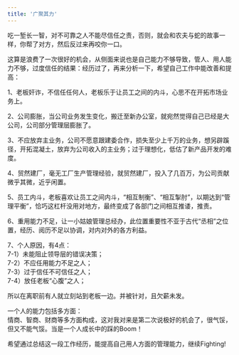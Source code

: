 ```yaml
---
title: '广聚其力'
---
```

吃一堑长一智，对不可靠之人不能尽信任之责，否则，就会和农夫与蛇的故事一样，你帮了对方，然后反过来再咬你一口。  

这算是浪费了一次很好的机会，从侧面来说也是自己能力不够导致，管人、用人能力不够，过度信任的结果：经历过了，再来分析一下，希望自己工作中能改善和提高：

1、老板奸诈，不信任任何人，老板乐于让员工之间的内斗，心思不在开拓市场业务上。

2、公司膨胀，当公司业务发生变化，搬迁至新办公室，就宛然觉得自己已经是大公司，公司部分管理层膨胀了。

3、不应放弃主业务，公司不愿意跟建委合作，损失至少上千万的业务，想另辟蹊径，开拓混凝土，放弃为公司收入的主业务；过于理想化，低估了新产品开发的难度。

4、贸然建厂，毫无工厂生产管理经验，就贸然建厂，投入了几百万，为公司贡献微乎其微，近乎闲置。

5、员工内斗，老板喜欢让员工之间内斗，“相互制衡”、“相互掣肘”，以期达到“管理平衡”，恰巧这杠杆没用对地方，最终变成了各部门之间相互推诿，推责。

6、重用能力不足，让一小姑娘管理总经办，此位置重要性不亚于古代“丞相”之位置，经历、阅历不足以协调，对内对外的各方利益。

7、个人原因，有4点：  
7-1）未能阻止领导层的错误决策；  
7-2）不应任用能力不足之人；  
7-3）过于信任不可信任之人；  
7-4）放任老板“心腹”之人；  

所以在离职前有人就立刻站到老板一边。并被针对，且欠薪未发。

一个人的能力包括多方面：  
情商、智商、财商等多方面构成，这对我对来是第二次说极好的机会了，很气馁，但又不能气馁。当是一个人成长中的踩的Boom！

希望通过总结这一段工作经历，能提高自己用人方面的管理能力，继续Fighting!